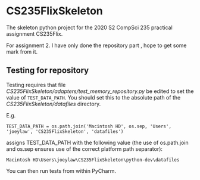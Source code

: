 # CS235FlixSkeleton
The skeleton python project for the 2020 S2 CompSci 235 practical assignment CS235Flix.

For assignment 2. I have only done the repository part , hope to get some mark from it.



## Testing for repository

Testing requires that file *CS235FlixSkeleton/adapters/test_memory_repository.py* be edited to set the value of `TEST_DATA_PATH`. You should set this to the absolute path of the *CS235FlixSkeleton/datafiles* directory. 

E.g. 

`TEST_DATA_PATH = os.path.join('Macintosh HD', os.sep, 'Users', 'joeylaw', 'CS235FlixSkeleton',
                              'datafiles')`

assigns TEST_DATA_PATH with the following value (the use of os.path.join and os.sep ensures use of the correct platform path separator):

`Macintosh HD\Users\joeylaw\CS235FlixSkeleton\python-dev\datafiles`

You can then run tests from within PyCharm.
